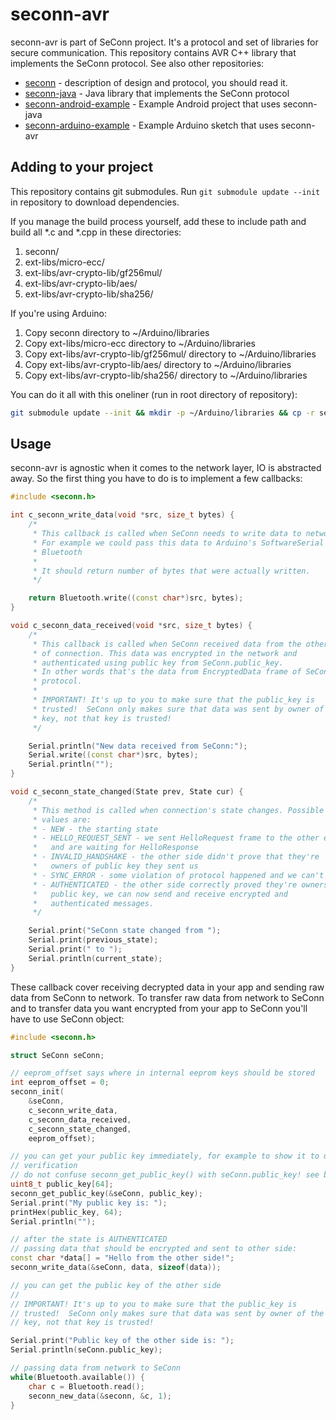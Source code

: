 seconn-avr
===========

seconn-avr is part of SeConn project. It's a protocol and set of libraries for secure communication. This repository contains AVR C++ library that implements the SeConn protocol. See also other repositories:

* [seconn](https://github.com/kacperzuk/seconn) - description of design and protocol, you should read it.
* [seconn-java](https://github.com/kacperzuk/seconn-java) - Java library that implements the SeConn protocol
* [seconn-android-example](https://github.com/kacperzuk/seconn-android-example) - Example Android project that uses seconn-java
* [seconn-arduino-example](https://github.com/kacperzuk/seconn-arduino-example) - Example Arduino sketch that uses seconn-avr

Adding to your project
----------------------

This repository contains git submodules. Run `git submodule update --init` in repository to download dependencies.

If you manage the build process yourself, add these to include path and build all \*.c and \*.cpp in these directories:

1. seconn/
2. ext-libs/micro-ecc/
3. ext-libs/avr-crypto-lib/gf256mul/
4. ext-libs/avr-crypto-lib/aes/
5. ext-libs/avr-crypto-lib/sha256/

If you're using Arduino:

1. Copy seconn directory to ~/Arduino/libraries
2. Copy ext-libs/micro-ecc directory to ~/Arduino/libraries
3. Copy ext-libs/avr-crypto-lib/gf256mul/ directory to ~/Arduino/libraries
4. Copy ext-libs/avr-crypto-lib/aes/ directory to ~/Arduino/libraries
5. Copy ext-libs/avr-crypto-lib/sha256/ directory to ~/Arduino/libraries

You can do it all with this oneliner (run in root directory of repository):

```bash
git submodule update --init && mkdir -p ~/Arduino/libraries && cp -r seconn ext-libs/micro-ecc ext-libs/avr-crypto-lib/{aes,sha256,gf256mul}/ ~/Arduino/libraries/
```

Usage
-----

seconn-avr is agnostic when it comes to the network layer, IO is abstracted away. So the first thing you have to do is to implement a few callbacks:

```c++
#include <seconn.h>

int c_seconn_write_data(void *src, size_t bytes) {
    /*
     * This callback is called when SeConn needs to write data to network.
     * For example we could pass this data to Arduino's SoftwareSerial used for
     * Bluetooth
     *
     * It should return number of bytes that were actually written.
     */

    return Bluetooth.write((const char*)src, bytes);
}

void c_seconn_data_received(void *src, size_t bytes) {
    /*
     * This callback is called when SeConn received data from the other side
     * of connection. This data was encrypted in the network and
     * authenticated using public key from SeConn.public_key.
     * In other words that's the data from EncryptedData frame of SeConn
     * protocol.
     *
     * IMPORTANT! It's up to you to make sure that the public_key is
     * trusted!  SeConn only makes sure that data was sent by owner of the
     * key, not that key is trusted!
     */

    Serial.println("New data received from SeConn:");
    Serial.write((const char*)src, bytes);
    Serial.println("");
}

void c_seconn_state_changed(State prev, State cur) {
    /*
     * This method is called when connection's state changes. Possible
     * values are:
     * - NEW - the starting state
     * - HELLO_REQUEST_SENT - we sent HelloRequest frame to the other end
     *   and are waiting for HelloResponse
     * - INVALID_HANDSHAKE - the other side didn't prove that they're
     *   owners of public key they sent us
     * - SYNC_ERROR - some violation of protocol happened and we can't recover
     * - AUTHENTICATED - the other side correctly proved they're owners of
     *   public key, we can now send and receive encrypted and
     *   authenticated messages.
     */

    Serial.print("SeConn state changed from ");
    Serial.print(previous_state);
    Serial.print(" to ");
    Serial.println(current_state);
}
```

These callback cover receiving decrypted data in your app and sending raw data from SeConn to network. To transfer raw data from network to SeConn and to transfer data you want encrypted from your app to SeConn you'll have to use SeConn object:

```c++
#include <seconn.h>

struct SeConn seConn;

// eeprom_offset says where in internal eeprom keys should be stored
int eeprom_offset = 0;
seconn_init(
    &seConn,
    c_seconn_write_data,
    c_seconn_data_received,
    c_seconn_state_changed,
    eeprom_offset);

// you can get your public key immediately, for example to show it to user for
// verification
// do not confuse seconn_get_public_key() with seConn.public_key! see below.
uint8_t public_key[64];
seconn_get_public_key(&seConn, public_key);
Serial.print("My public key is: ");
printHex(public_key, 64);
Serial.println("");

// after the state is AUTHENTICATED
// passing data that should be encrypted and sent to other side:
const char *data[] = "Hello from the other side!";
seconn_write_data(&seConn, data, sizeof(data));

// you can get the public key of the other side
//
// IMPORTANT! It's up to you to make sure that the public_key is
// trusted!  SeConn only makes sure that data was sent by owner of the
// key, not that key is trusted!

Serial.print("Public key of the other side is: ");
Serial.println(seConn.public_key);

// passing data from network to SeConn
while(Bluetooth.available()) {
    char c = Bluetooth.read();
    seconn_new_data(&seconn, &c, 1);
}
```

